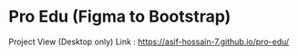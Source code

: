 # Pro Edu (Figma to Bootstrap)
Project View (Desktop only) Link : https://asif-hossain-7.github.io/pro-edu/
